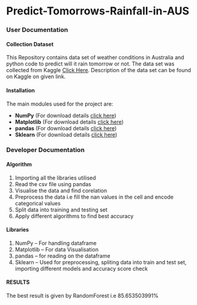 # Predict-Tomorrows-Rainfall-in-AUS
### User Documentation
#### Collection Dataset
This Repository contains data set of weather conditions in Australia and python code to predict will it rain tomorrow or not. 
The data set was collected from Kaggle [Click Here](https://www.kaggle.com/kuncoroaji/weather-aus). Description of the data set can be found on Kaggle on given link.
#### Installation
The main modules used for the project are: 
* **NumPy** (For download details [click here](https://numpy.org/))
* **Matplotlib** (For download details [click here](https://matplotlib.org/))
* **pandas** (For download details [click here](https://pandas.pydata.org/))
* **Sklearn** (For download details [click here](https://scikit-learn.org/))
### Developer Documentation
#### Algorithm
1.  Importing all the libraries utilised
2.	Read the csv file using pandas
3.	Visualise the data and find corelation
4.	Preprocess the data i.e fill the nan values in the cell and encode categorical values
5.	Split data into training and testing set
6.	Apply different algorithms to find best accuracy

#### Libraries
  1.	NumPy – For handling dataframe
  2.	Matplotlib – For data Visualisation
  3.	pandas – for reading on the dataframe
  4.	Sklearn – Used for preprocessing, spliting data into train and test set, importing different models and accuracy score check

#### RESULTS
The best result is given by RandomForest i.e 85.653503991%
